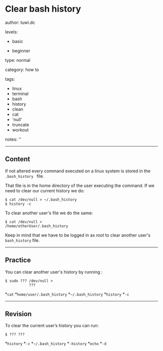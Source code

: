 # Clear bash history
author: tuwi.dc

levels:

  - basic

  - beginner

type: normal

category: how to

tags:
  - linux
  - terminal
  - bash
  - history
  - clean
  - cat
  - 'null'
  - truncate
  - workout


notes: ''

---
## Content

If not altered every command executed on a linux system is stored in the `.bash_history ` file. 

That file is in the home directory of the user executing the command. 
If we need to clear our current history we do: 
```
$ cat /dev/null > ~/.bash_history
$ history -c
```

To clear another user's file we do the same:
```
$ cat /dev/null > 
/home/otherUser/.bash_history
```

Keep in mind that we have to be logged in as *root* to clear another user's `bash_history` file.

---
## Practice

You can clear another user's history by running :
```
$ sudo ??? /dev/null > 
           ???
```
*`cat`
*`home/user/.bash_history`
*`~/.bash_history`
*`history`
*`-c`

---
## Revision

To clear the current user’s history you can run:
```
$ ??? ???
```
*`history`
*`-c`
*`~/.bash_history`
*`-history`
*`echo`
*`-d`